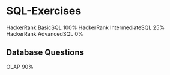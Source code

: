 # SQL-Exercises
HackerRank BasicSQL 100%
HackerRank IntermediateSQL 25%
HackerRank AdvancedSQL 0%

## Database Questions
OLAP 90%